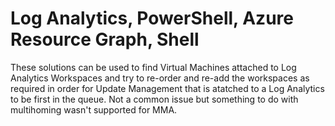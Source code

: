 # Log Analytics, PowerShell, Azure Resource Graph, Shell
These solutions can be used to find Virtual Machines attached to Log Analytics Workspaces and try to re-order and re-add the workspaces as required in order for Update Management that is atatched to a Log Analytics to be first in the queue. Not a common issue but something to do with multihoming wasn't supported for MMA. 
